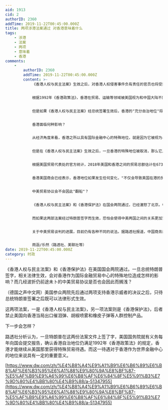 ```yaml
---
aid: 1913
cid: 2
authorID: 2360
addTime: 2019-11-22T00:45:00.000Z
title: 两项涉港法案通过 对香港意味着什么
tags:
    - 涉港
    - 法案
    - 两项
    - 意味着
    - 香港
comments:
    -
        authorID: 2360
        addTime: 2019-11-22T00:45:00.000Z
        content: >-
            《香港人权与民主法案》生效之后，对香港人权侵害事件负有责任的官员也将受到相应的制裁。尽管很多人认为，这部法案的象征意义大于实际作用，但是路透社的分析认为，它有可能会从本质上改变美国和香港之间的关系。


            根据1992年《香港政策法》，香港在贸易、运输等领域被美国视为和中国大陆不同的特殊地位。但是如果总统认定，这个特别行政区已经"不具备充分的自治地位"，就有权签署一份行政令，中止香港的特殊待遇。


            但是如果《香港人权与民主法案》经总统签署生效后，香港的"充分自治地位"将会受到更为严密的审核。


            香港面临何种影响？


            从经济角度来看，香港之所以具有国际金融中心的特殊地位，就是因为它被视为与中国大陆区别开来的单独关税和贸易区域。拿中美贸易战来说，美国针对中国的惩罚性关税就不会适用于从香港出口到美国的产品。


            但是在《香港人权与民主法案》生效之后，一旦香港的特殊地位被取消，那么它从美国海关的角度来看，就被视为又一个中国贸易口岸，从香港出口的商品将会被征收和内地口岸出口商品同样的关税。那些原本在香港以中间贸易和转运业务为主要盈利来源的企业，将面临生计困难，可能不得不将业务转移到其它地区。


            根据美国贸易代表处的官方统计，2018年美国和香港之间的贸易总额估计在673亿美元左右，美方有338亿美元的贸易顺差--这一数字超过美国对任何一个国家或地区的出超。


            香港美国商会已经表示，香港地位如果发生任何变化，"不仅会导致美国在港的贸易和投资活动降温，而且也会给香港在全球经济中倍受信赖的形象带来消息影响"。


            中美贸易协议会不会因此"翻船"？


            《香港人权与民主法案》和《香港保护法》在国会两院通过，已经激怒了北京。中国外交部批评华盛顿"公然插手香港事务，干涉中国内政，严重违反国际法和国际关系基本准则"。


            而如果这两部法案经过特朗普签字而生效，恐怕会使得中美两国之间的关系更加紧张，甚至有可能影响到两国贸易协议的达成。至于中方是否会以此为借口退出贸易谈判，拒绝达成贸易协议，目前还不得而知。


            关于中美贸易谈判的进展，目前仍有各种不同的说法。据路透社报道，中国商务部发言人高峰周四表示，双方团队"将继续保持密切沟通，关于协议磋商的细节，目前没有更多信息可以透露"。他没有正面回答两国是否能在年内达成第一阶段协议的问题。


            雨涵/乐然（路透社、美联社等）
date: 2019-11-22T00:45:00.000Z
category: 时政
---
```


《香港人权与民主法案》和《香港保护法》在美国国会两院通过。一旦总统特朗普签字，相关法律生效，会对香港作为国际金融贸易中心的特殊地位造成怎样的影响？而几经波折仍前途未卜的中美贸易协议是否也会因此而搁浅？

（德国之声中文网）美国参众两院先后通过两项支持香港示威者的决议之后，只待总统特朗普签署之后既可以法律形式生效。

这两项法案，一是《香港人权与民主法案》，另一项法案则是《香港保护法》，后者禁止美国向香港当局出口催泪弹、胡椒喷雾和橡皮子弹等人群控制产品。

下一步会怎样？

路透社分析认为，一旦特朗普在这两份法案文件上签了字，美国国务院就有义务每年向国会提交报告，确认香港自治地位仍满足1992年《香港政策法》的规定，香港才能继续从美国那里获得特殊贸易待遇。而这一待遇对于香港作为世界金融中心的地位来说具有一定的重要意义。

[https://www.dw.com/zh/%E4%B8%A4%E9%A1%B9%E6%B6%89%E6%B8%AF%E6%B3%95%E6%A1%88%E9%80%9A%E8%BF%87-%E5%AF%B9%E9%A6%99%E6%B8%AF%E6%84%8F%E5%91%B3%E7%9D%80%E4%BB%80%E4%B9%88/a-51347955](https://www.dw.com/zh/%E4%B8%A4%E9%A1%B9%E6%B6%89%E6%B8%AF%E6%B3%95%E6%A1%88%E9%80%9A%E8%BF%87-%E5%AF%B9%E9%A6%99%E6%B8%AF%E6%84%8F%E5%91%B3%E7%9D%80%E4%BB%80%E4%B9%88/a-51347955)
